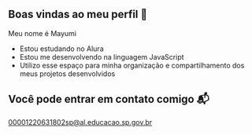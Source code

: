 ## Boas vindas ao meu perfil 🖤

Meu nome é Mayumi 

- Estou estudando no Alura
- Estou me desenvolvendo na linguagem JavaScript
- Utilizo esse espaço para minha organização e compartilhamento dos meus projetos desenvolvidos

## Você pode entrar em contato comigo 📬
00001220631802sp@al.educacao.sp.gov.br
